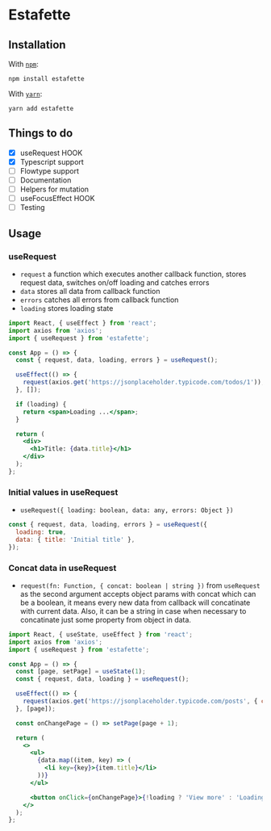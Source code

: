 # Estafette

## Installation

With [`npm`](https://npmjs.org/):

```
npm install estafette
```

With [`yarn`](https://yarnpkg.com/):

```
yarn add estafette
```

## Things to do

- [x] useRequest HOOK
- [x] Typescript support
- [ ] Flowtype support
- [ ] Documentation
- [ ] Helpers for mutation
- [ ] useFocusEffect HOOK
- [ ] Testing

## Usage

### useRequest

- `request` a function which executes another callback function, stores request data, switches on/off loading and catches errors
- `data` stores all data from callback function
- `errors` catches all errors from callback function
- `loading` stores loading state

```jsx
import React, { useEffect } from 'react';
import axios from 'axios';
import { useRequest } from 'estafette';

const App = () => {
  const { request, data, loading, errors } = useRequest();

  useEffect(() => {
    request(axios.get('https://jsonplaceholder.typicode.com/todos/1'));
  }, []);

  if (loading) {
    return <span>Loading ...</span>;
  }

  return (
    <div>
      <h1>Title: {data.title}</h1>
    </div>
  );
};
```

### Initial values in useRequest

- `useRequest({ loading: boolean, data: any, errors: Object })`

```jsx
const { request, data, loading, errors } = useRequest({
  loading: true,
  data: { title: 'Initial title' },
});
```

### Concat data in useRequest

- `request(fn: Function, { concat: boolean | string })` from `useRequest` as the second argument accepts object params with concat which can be a boolean, it means every new data from callback will concatinate with current data. Also, it can be a string in case when necessary to concatinate just some property from object in data.

```jsx
import React, { useState, useEffect } from 'react';
import axios from 'axios';
import { useRequest } from 'estafette';

const App = () => {
  const [page, setPage] = useState(1);
  const { request, data, loading } = useRequest();

  useEffect(() => {
    request(axios.get('https://jsonplaceholder.typicode.com/posts', { concat: page > 1 }));
  }, [page]);

  const onChangePage = () => setPage(page + 1);

  return (
    <>
      <ul>
        {data.map((item, key) => (
          <li key={key}>{item.title}</li>
        ))}
      </ul>

      <button onClick={onChangePage}>{!loading ? 'View more' : 'Loading'}</button>
    </>
  );
};
```
